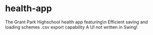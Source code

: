 # health-app
The Grant Park Highschool health app featuring\n
  Efficient saving and loading schemes
  .csv export capability
  A UI not written in Swing!
  
